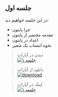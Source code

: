 ## جلسه اول
در این جلسه خواهیم دید:
* چرا پایتون
* مقدمه مختصر از پایتون
* اعداد در پایتون
* نحوه انتساب یک متغیر


> دیدن در آپارات  
[![جلسه ۱](https://www.aparat.com/public/public/images/logo/v2/aparat_logo_fa_color_black_275x100.png)](https://www.aparat.com/video/video/embed/videohash/uOBl2/vt/frame)  




> دانلود از آپارات  
[![download](https://www.aparat.com/public/public/images/logo/v2/aparat_logo_fa_color_black_275x100.png)](https://hw16.cdn.asset.aparat.com/aparat-video/ec538fc8529bf2938a1e6915cf100c4414610277-1080p__98413.mp4)


> لینک در آپارات  
[![جلسه ۱](https://www.aparat.com/public/public/images/logo/v2/aparat_logo_fa_color_black_275x100.png)](https://www.aparat.com/v/uOBl2) 
